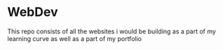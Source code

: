 # WebDev
This repo consists of all the websites i would be building as a part of my learning curve as well as a part of my portfolio
